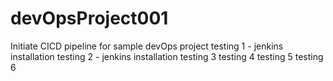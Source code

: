# devOpsProject001
Initiate CICD pipeline for sample devOps project
testing 1 - jenkins installation
testing 2 - jenkins installation
testing 3
testing 4
testing 5
testing 6
